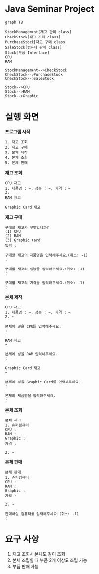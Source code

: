 # Java Seminar Project

```mermaid
graph TB

StockManagement[재고 관리 class]
CheckStock[재고 조회 class]
PurchaseStock[재고 구매 class]
SaleStock[컴퓨터 판매 class]
Stock[부품 Interface]
CPU
RAM

StockManagement-->CheckStock
CheckStock-->PurchaseStock
CheckStock-->SaleStock
  
Stock-->CPU
Stock-->RAM
Stock-->Graphic
```



# 실행 화면

**프로그램 시작**

```
1. 재고 조회
2. 재고 구매
3. 본체 제작
4. 본체 조회
5. 본체 판매
```



**재고 조회**

```
CPU 재고
1. 제품명 : ~, 성능 : ~, 가격 : ~
2. 
RAM 재고

Graphic Card 재고

```



**재고 구매**

```
구매할 재고가 무엇입니까?
(1) CPU
(2) RAM
(3) Graphic Card
입력 : 

구매할 재고의 제품명을 입력해주세요.(취소: -1)
: 

구매할 재고의 성능을 입력해주세요.(취소: -1)
:

구매할 재고의 가격을 입력해주세요.(취소: -1)
: 
```



**본체 제작**

```
CPU 재고
1. 제품명 : ~, 성능 : ~, 가격 : ~
2. ~

본체에 넣을 CPU를 입력해주세요.
: 

RAM 재고
~

본체에 넣을 RAM 입력해주세요.
: 

Graphic Card 재고
~

본체에 넣을 Graphic Card를 입력해주세요.
: 

본체의 제품명을 입력해주세요.
: 
```



**본체 조회**

```
본체 재고
1. 슈퍼컴퓨터
CPU :
RAM :
Graphic :
가격 : 

2. ~
```



**본체 판매**

```
본채 판매
1. 슈퍼컴퓨터
CPU : 
RAM : 
Graphic : 
가격 : 

2. ~

판매하실 컴퓨터를 입력해주세요.(취소: -1)
: 
```



# 요구 사항

1. 재고 조회시 본체도 같이 조회
2. 본체 조립할 때 부품 2개 이상도 조립 가능
3. 부품 판매 가능